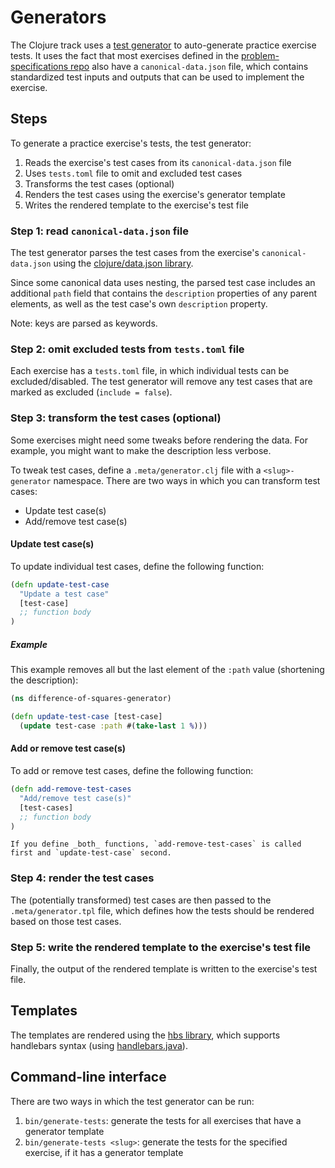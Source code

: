 # Generators

The Clojure track uses a [test generator](https://exercism.org/docs/building/tooling/test-generators) to auto-generate practice exercise tests.
It uses the fact that most exercises defined in the [problem-specifications repo](https://github.com/exercism/problem-specifications/) also have a `canonical-data.json` file, which contains standardized test inputs and outputs that can be used to implement the exercise.

## Steps

To generate a practice exercise's tests, the test generator:

1. Reads the exercise's test cases from its `canonical-data.json` file
2. Uses `tests.toml` file to omit and excluded test cases
3. Transforms the test cases (optional)
4. Renders the test cases using the exercise's generator template
5. Writes the rendered template to the exercise's test file

### Step 1: read `canonical-data.json` file

The test generator parses the test cases from the exercise's `canonical-data.json` using the [clojure/data.json library](https://github.com/clojure/data.json).

Since some canonical data uses nesting, the parsed test case includes an additional `path` field that contains the `description` properties of any parent elements, as well as the test case's own `description` property.

Note: keys are parsed as keywords.

### Step 2: omit excluded tests from `tests.toml` file

Each exercise has a `tests.toml` file, in which individual tests can be excluded/disabled.
The test generator will remove any test cases that are marked as excluded (`include = false`).

### Step 3: transform the test cases (optional)

Some exercises might need some tweaks before rendering the data.
For example, you might want to make the description less verbose.

To tweak test cases, define a `.meta/generator.clj` file with a `<slug>-generator` namespace.
There are two ways in which you can transform test cases:

- Update test case(s)
- Add/remove test case(s)

#### Update test case(s)

To update individual test cases, define the following function:

```clojure
(defn update-test-case
  "Update a test case"
  [test-case]
  ;; function body
)
```

##### Example

This example removes all but the last element of the `:path` value (shortening the description):

```clojure
(ns difference-of-squares-generator)

(defn update-test-case [test-case]
  (update test-case :path #(take-last 1 %)))
```

#### Add or remove test case(s)

To add or remove test cases, define the following function:

```clojure
(defn add-remove-test-cases
  "Add/remove test case(s)"
  [test-cases]
  ;; function body
)
```

```exercism/note
If you define _both_ functions, `add-remove-test-cases` is called first and `update-test-case` second.
```

### Step 4: render the test cases

The (potentially transformed) test cases are then passed to the `.meta/generator.tpl` file, which defines how the tests should be rendered based on those test cases.

### Step 5: write the rendered template to the exercise's test file

Finally, the output of the rendered template is written to the exercise's test file.

## Templates

The templates are rendered using the [hbs library](https://github.com/sunng87/hbs), which supports handlebars syntax (using [handlebars.java](https://github.com/jknack/handlebars.java/)).

## Command-line interface

There are two ways in which the test generator can be run:

1. `bin/generate-tests`: generate the tests for all exercises that have a generator template
2. `bin/generate-tests <slug>`: generate the tests for the specified exercise, if it has a generator template
